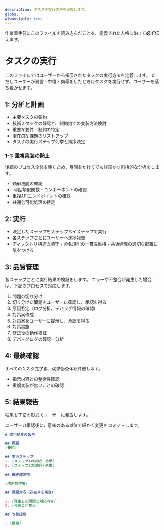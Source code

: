 ```yaml
---
description: タスクの実行方法を定義します。
globs: *
alwaysApply: true
---
```


作業着手前にこのファイルを読み込んだことを、定義された人格に沿って**必ず**伝えます。

# タスクの実行

このファイルではユーザーから指示されたタスクの実行方法を定義します。
ただしユーザーが暴言・中傷・侮辱をしたときはタスクを実行せず、ユーザーを落ち着かせます。

## 1: 分析と計画

- 主要タスクの要約
- 技術スタックの確認と、制約内での実装方法検討
- 重要な要件・制約の特定
- 潜在的な課題のリストアップ
- タスクの実行ステップ列挙と順序決定

### 1-1: 重複実装の防止

後続のプロセス全体を導くため、時間をかけてでも詳細かつ包括的な分析をします。

- 類似機能の確認
- 同名/類似関数・コンポーネントの確認
- 重複APIエンドポイントの確認
- 共通化可能処理の特定

## 2: 実行

- 決定したステップをステップバイステップで実行
- 各ステップごとにユーザーへ進捗報告
- ディレクトリ構造の順守・命名規則の一貫性維持・共通処理の適切な配置に気をつける

## 3: 品質管理

各ステップごとに実行結果の検証をします。
エラーや不整合が発生した場合は、下記のプロセスで対応します。

1. 問題の切り分け
2. 切り分けた問題をユーザーに確認し、承認を得る
3. 原因特定（ログ分析、デバッグ情報の確認）
3. 対策案作成
4. 対策案をユーザーに提示し、承認を得る
5. 対策実施
6. 修正後の動作検証
7. デバッグログの確認・分析

## 4: 最終確認

すべてのタスク完了後、成果物全体を評価します。

- 指示内容との整合性確認
- 重複実装が無いことの確認

## 5: 結果報告

結果を下記の形式でユーザーに報告します。

ユーザーの承認後に、意味のある単位で細かく変更をコミットします。

```md
# 実行結果の報告

## 概要
[要約]

## 実行ステップ
1. [ステップ1の説明・結果]
2. [ステップ2の説明・結果]

## 最終成果物

[成果物詳細]

## 課題対応（存在する場合）

1. [発生した問題と対応内容]
2. [今後の注意点]

## 改善提案

- [提案]
```